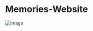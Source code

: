 # Memories-Website
 
![image](https://user-images.githubusercontent.com/64465190/174443681-d136b96a-9b19-4d10-b2dc-045c1427454f.png)

